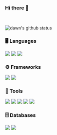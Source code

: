### Hi there 👋
<br>


![dawn's github status](https://github-readme-stats.vercel.app/api?username=dawn-Wi&show_icons=true&theme=default)


### **🖥️ Languages**

<img src="https://img.shields.io/badge/Kotlin-7F52FF?style=flat-square&logo=Kotlin&logoColor=white"/> <img src="https://img.shields.io/badge/Typescript-3178C6?style=flat-square&logo=typescript&logoColor=white"/> <img src="https://img.shields.io/badge/Python-3776AB?style=flat-square&logo=python&logoColor=white"/>

### **⚙️ Frameworks**

<img src="https://img.shields.io/badge/React-3DDC84?style=flat-square&logo=react&logoColor=white"/> <img src="https://img.shields.io/badge/Spring-6DB33F?style=flat-square&logo=spring&logoColor=white"/>

### **🧰 Tools**

<img src="https://img.shields.io/badge/AndroidStudio-3DDC84?style=flat-square&logo=Androidstudio&logoColor=white"/> <img src="https://img.shields.io/badge/git-F05032?style=flat-square&logo=git&logoColor=white"/> <img src="https://img.shields.io/badge/github-181717?style=flat-square&logo=github&logoColor=white"/> <img src="https://img.shields.io/badge/Docker-2496ED?style=flat-square&logo=docker&logoColor=white"/> <img src="https://img.shields.io/badge/Jenkins-D24939?style=flat-square&logo=jenkins&logoColor=white"/>

### **🗄️ Databases**

<img src="https://img.shields.io/badge/Mysql-4479A1?style=flat-square&logo=mysql&logoColor=white"/> <img src="https://img.shields.io/badge/Firebase-DD2C00?style=flat-square&logo=firebase&logoColor=white"/>
